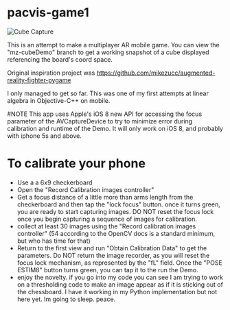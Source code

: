 pacvis-game1
============

![Cube Capture](https://media.giphy.com/media/GeJC6fiS3DWk8/giphy.gif)

This is an attempt to make a multiplayer AR mobile game. You can view the "mz-cubeDemo" branch to get a working snapshot of a cube displayed referencing the board's coord space.

Original inspiration project was https://github.com/mikezucc/augmented-reality-fighter-pygame

I only managed to get so far. This was one of my first attempts at linear algebra in Objective-C++ on mobile.

#NOTE
This app uses Apple's iOS 8 new API for accessing the focus parameter of the AVCaptureDevice to try to minimize error during calibration and runtime of the Demo. It will only work on iOS 8, and probably with iphone 5s and above.

# To calibrate your phone
- Use a a 6x9 checkerboard
- Open the "Record Calibration images controller"
- Get a focus distance of a little more than arms length from the checkerboard and then tap the "lock focus" button. once it turns green, you are ready to start capturing images. DO NOT reset the focus lock once you begin capturing a sequence of images for calibration.
- collect at least 30 images using the "Record calibration images controller" (54 according to the OpenCV docs is a standard minimum, but who has time for that)
- Return to the first view and run "Obtain Calibration Data" to get the parameters. Do NOT return the image recorder, as you will reset the focus lock mechanism, as represented by the "fL" field. Once the "POSE ESTIM8" button turns green, you can tap it to the run the Demo.
- enjoy the novelty. if you go into my code you can see I am trying to work on a thresholding code to make an image appear as if it is sticking out of the chessboard. I have it working in my Python implementation but not here yet. Im going to sleep. peace.
